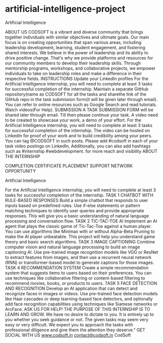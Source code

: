 # artificial-intelligence-project
Artificial Intelligence


ABOUT US 
CODSOFT is a vibrant and diverse community that brings together individuals with similar objectives and ultimate goals. Our main focus is on creating opportunities that span various areas, including leadership development, learning, student engagement, and fostering shared interests. 
We believe in the power of leadership and its ability to drive positive change. That's why we provide platforms and resources for our community members to develop their leadership skills. Through mentorship programs, workshops, and collaborative projects, we empower individuals to take on leadership roles and make a difference in their respective fields.
INSTRUCTIONS 
Update your LinkedIn profiles 
For the Artificial Intelligence internship, you will need to complete at least 3 tasks for successful completion of the internship. 
Maintain a separate GitHub repository(name as CODSOFT for all the tasks and sharethe link of the GitHub repo in the task submission form(it will be given later through email). 
You can refer to online resources such as Google Search and read tutorials. Watch videos(For Help).
SUBMISSION 
A TASK SUBMISSION FORM will be shared later through email. Till then please continue your task. A video need to be created to showcase your work, a demo of your effort. 
For the Artificial Intelligence internship, you will need to complete at least 3 tasks for successful completion of the internship. 
The video can be hosted on LinkedIn for proof of your work and to build credibility among your peers. You can tag @CODSOFT in such posts. 
Please add #codsoft in each of your task video postings on LinkedIn, Additionally, you can also add hashtags such as #internship #webdevelopment. for more reach and visibility
ABOUT THE INTERNSHIP 

COMPLETION CERTIFICATE 
PLACEMENT SUPPORT 
NETWORK 
OPPORTUNITY

Artificial 
Intelligence 


For the Artificial Intelligence internship, you will need to complete at least 3 tasks for successful completion of the internship.
TASK 1 
CHATBOT WITH RULE-BASED RESPONSES 
Build a simple chatbot that responds to user inputs based on predefined rules. Use if-else statements or pattern matching techniques to identify user queries and provide appropriate responses. This will give you a basic understanding of natural language processing and conversation flow.
TASK 2 
TIC-TAC-TOE AI 
Implement an AI agent that plays the classic game of Tic-Tac-Toe against a human player. You can use algorithms like Minimax with or without Alpha-Beta Pruning to make the AI player unbeatable. 
This project will help you understand game theory and basic search algorithms.
TASK 3 
IMAGE CAPTIONING 
Combine computer vision and natural language processing to build an image captioning AI. Use pre-trained image recognition models like VGG or ResNet to extract features from images, and then use a 
recurrent neural network (RNN) or transformer-based model to generate captions for those images.
TASK 4 
RECOMMENDATION SYSTEM 
Create a simple recommendation system that suggests items to users based on their preferences. You can use techniques like collaborative filtering or content-based filtering to recommend movies, books, or products to users.
TASK 5 
FACE DETECTION AND RECOGNITION 
Develop an AI application that can detect and recognize faces in images or videos. Use pre-trained face detection models like Haar cascades or deep learning-based face detectors, and optionally add face recognition capabilities using techniques like Siamese networks or ArcFace.
ASK US FOR HELP! THE PURPOSE OF THIS INTERNSHIP IS TO LEARN AND GROW. 
We have no desire to dictate to you. It is entirely up to you whether you seek guidance or not. 
The given tasks may seem very easy or very difficult. We expect you to approach the tasks with professional diligence and give them the attention they deserve."
GET SOCIAL WITH US 
www.codsoft.in 
contact@codsoft.in
CodSoft 

